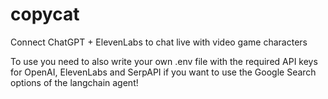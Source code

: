# copycat
 Connect ChatGPT + ElevenLabs to chat live with video game characters

To use you need to also write your own .env file with the required API keys for OpenAI, ElevenLabs and SerpAPI if you want to use the Google Search options of the langchain agent!
